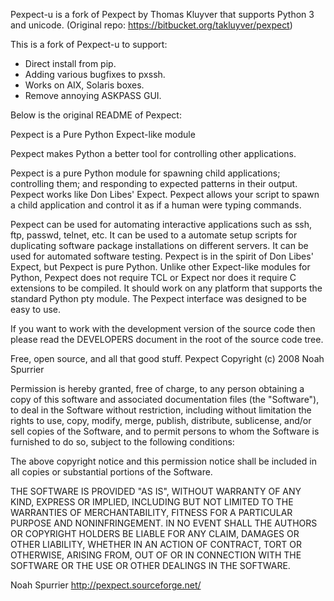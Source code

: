Pexpect-u is a fork of Pexpect by Thomas Kluyver that supports Python 3 and
unicode.
(Original repo: https://bitbucket.org/takluyver/pexpect)

This is a fork of Pexpect-u to support:
 * Direct install from pip.
 * Adding various bugfixes to pxssh.
  * Works on AIX, Solaris boxes.
  * Remove annoying ASKPASS GUI.

Below is the original README of Pexpect:

Pexpect is a Pure Python Expect-like module

Pexpect makes Python a better tool for controlling other applications.

Pexpect is a pure Python module for spawning child applications; controlling
them; and responding to expected patterns in their output. Pexpect works like
Don Libes' Expect. Pexpect allows your script to spawn a child application and
control it as if a human were typing commands.

Pexpect can be used for automating interactive applications such as ssh, ftp,
passwd, telnet, etc. It can be used to a automate setup scripts for
duplicating software package installations on different servers. It can be
used for automated software testing. Pexpect is in the spirit of Don Libes'
Expect, but Pexpect is pure Python. Unlike other Expect-like modules for
Python, Pexpect does not require TCL or Expect nor does it require C
extensions to be compiled. It should work on any platform that supports the
standard Python pty module. The Pexpect interface was designed to be easy to use.

If you want to work with the development version of the source code then please
read the DEVELOPERS document in the root of the source code tree.

Free, open source, and all that good stuff.
Pexpect Copyright (c) 2008 Noah Spurrier

Permission is hereby granted, free of charge, to any person obtaining a copy
of this software and associated documentation files (the "Software"), to deal
in the Software without restriction, including without limitation the rights
to use, copy, modify, merge, publish, distribute, sublicense, and/or sell
copies of the Software, and to permit persons to whom the Software is
furnished to do so, subject to the following conditions:

The above copyright notice and this permission notice shall be included in all
copies or substantial portions of the Software.

THE SOFTWARE IS PROVIDED "AS IS", WITHOUT WARRANTY OF ANY KIND,
EXPRESS OR IMPLIED, INCLUDING BUT NOT LIMITED TO THE WARRANTIES OF
MERCHANTABILITY, FITNESS FOR A PARTICULAR PURPOSE AND NONINFRINGEMENT.
IN NO EVENT SHALL THE AUTHORS OR COPYRIGHT HOLDERS BE LIABLE FOR ANY CLAIM,
DAMAGES OR OTHER LIABILITY, WHETHER IN AN ACTION OF CONTRACT, TORT OR
OTHERWISE, ARISING FROM, OUT OF OR IN CONNECTION WITH THE SOFTWARE OR THE
USE OR OTHER DEALINGS IN THE SOFTWARE.

Noah Spurrier
http://pexpect.sourceforge.net/

